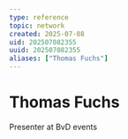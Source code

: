 ```yaml
---
type: reference
topic: network
created: 2025-07-08
uid: 202507082355
uuid: 202507082355
aliases: ["Thomas Fuchs"]
---
```


# Thomas Fuchs

Presenter at BvD events